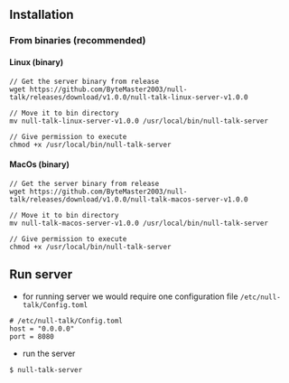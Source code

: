 ## Installation
### From binaries (recommended)
#### Linux (binary)
```
// Get the server binary from release
wget https://github.com/ByteMaster2003/null-talk/releases/download/v1.0.0/null-talk-linux-server-v1.0.0

// Move it to bin directory
mv null-talk-linux-server-v1.0.0 /usr/local/bin/null-talk-server

// Give permission to execute
chmod +x /usr/local/bin/null-talk-server
```

#### MacOs (binary)
```
// Get the server binary from release
wget https://github.com/ByteMaster2003/null-talk/releases/download/v1.0.0/null-talk-macos-server-v1.0.0

// Move it to bin directory
mv null-talk-macos-server-v1.0.0 /usr/local/bin/null-talk-server

// Give permission to execute
chmod +x /usr/local/bin/null-talk-server
```

## Run server
- for running server we would require one configuration file `/etc/null-talk/Config.toml`
```
# /etc/null-talk/Config.toml
host = "0.0.0.0"
port = 8080
```
- run the server 
```
$ null-talk-server
```
